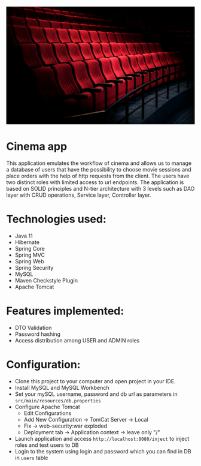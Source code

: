 ![GitHub Logo](cinema.jpg)

# Cinema app

This application emulates the workflow of cinema and allows us to manage a database of users that have the possibility to choose movie sessions and place orders with the help of http requests from the client.
The users have two distinct roles with limited access to url endpoints.
The application is based on SOLID principles and N-tier architecture with 3 levels such as DAO layer with CRUD operations, Service layer, Controller layer. 

# Technologies used:

* Java 11
* Hibernate
* Spring Core
* Spring MVC
* Spring Web
* Spring Security
* MySQL 
* Maven Checkstyle Plugin
* Apache Tomcat

# Features implemented:

* DTO Validation
* Password hashing
* Access distribution among USER and ADMIN roles


# Configuration:

* Clone this project to your computer and open project in your IDE.
* Install MySQL and MySQL Workbench
* Set your mySQL username, password and db url as parameters in `src/main/resources/db.properties`
* Configure Apache Tomcat
    * Edit Configurations
    * Add New Configuration -> TomCat Server -> Local
    * Fix -> web-security:war exploded
    * Deployment tab -> Application context -> leave only "/"
* Launch application and access `http://localhost:8080/inject` to inject roles and test users to DB
* Login to the system using login and password which you can find in DB in `users` table